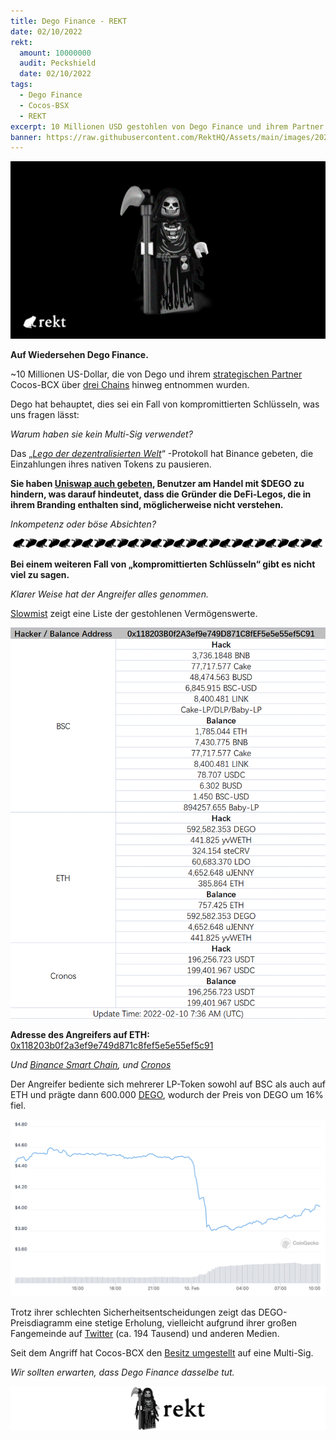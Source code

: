 ```yaml
---
title: Dego Finance - REKT
date: 02/10/2022
rekt:
  amount: 10000000
  audit: Peckshield
  date: 02/10/2022
tags:
  - Dego Finance
  - Cocos-BSX
  - REKT
excerpt: 10 Millionen USD gestohlen von Dego Finance und ihrem Partner Cocos-BCX. Dego hat behauptet, dies sei ein Fall von kompromittierten Schlüsseln, und wir fragen uns, warum sie keine Multi-Sig verwendet haben?
banner: https://raw.githubusercontent.com/RektHQ/Assets/main/images/2022/02/dego-header.png
---
```


![](https://raw.githubusercontent.com/RektHQ/Assets/main/images/2022/02/dego-header.png)

**Auf Wiedersehen Dego Finance.**

~10 Millionen US-Dollar, die von Dego und ihrem [strategischen Partner](https://cocosbcx.medium.com/cocos-bcx-builds-a-strategic-alliance-with-dego-finance-in-metaverse-gamefi-and-more-23cc838fbde0) Cocos-BCX über [drei Chains](https://twitter.com/WuBlockchain/status/1491729892920393729?s=20&t=y9_nC1Vvyfi87n84jrOeQA) hinweg entnommen wurden.

Dego hat behauptet, dies sei ein Fall von kompromittierten Schlüsseln, was uns fragen lässt:

_Warum haben sie kein Multi-Sig verwendet?_

Das „_[Lego der dezentralisierten Welt](https://dego.finance/home)_“ -Protokoll hat Binance gebeten, die Einzahlungen ihres nativen Tokens zu pausieren.

**Sie haben [Uniswap auch gebeten](https://twitter.com/dego_finance/status/1491633450792538116?s=20&t=M4LhH6CTUmnAIWfCZ87NeQ), Benutzer am Handel mit $DEGO zu hindern, was darauf hindeutet, dass die Gründer die DeFi-Legos, die in ihrem Branding enthalten sind, möglicherweise nicht verstehen.**

_Inkompetenz oder böse Absichten?_

![](https://raw.githubusercontent.com/RektHQ/Assets/main/images/2021/03/rekt-linebreak.png) 

**Bei einem weiteren Fall von „kompromittierten Schlüsseln“ gibt es nicht viel zu sagen.**

_Klarer Weise hat der Angreifer alles genommen._

[Slowmist](https://twitter.com/SlowMist_Team/status/1491692468055592960?s=20&t=rjGvgk59_VcejquaKRRcEg) zeigt eine Liste der gestohlenen Vermögenswerte.

![](https://raw.githubusercontent.com/RektHQ/Assets/main/images/2022/02/dego-assets.png)

**Adresse des Angreifers auf ETH:** [0x118203b0f2a3ef9e749d871c8fef5e5e55ef5c91](https://etherscan.io/address/0x118203b0f2a3ef9e749d871c8fef5e5e55ef5c91) 

_Und [Binance Smart Chain](https://bscscan.com/address/0x118203b0f2a3ef9e749d871c8fef5e5e55ef5c91), und [Cronos](https://cronos.crypto.org/explorer/address/0x118203B0f2A3ef9e749D871C8fEF5e5e55ef5C91/token-transfers)_

Der Angreifer bediente sich mehrerer LP-Token sowohl auf BSC als auch auf ETH und prägte dann 600.000 [DEGO](https://etherscan.io/tx/0x9b65bb0e9899a56dff9a14aa6ac33dfb64d2e5b9906199367a7c1191720d0834), wodurch der Preis von DEGO um 16% fiel.

![](https://raw.githubusercontent.com/RektHQ/Assets/main/images/2022/02/dego-chart.png)

Trotz ihrer schlechten Sicherheitsentscheidungen zeigt das DEGO-Preisdiagramm eine stetige Erholung, vielleicht aufgrund ihrer großen Fangemeinde auf [Twitter](https://twitter.com/dego_finance) (ca. 194 Tausend) und anderen Medien.

Seit dem Angriff hat Cocos-BCX den [Besitz umgestellt](https://alert.peckshield.com/detail?id=a58cd748-8a17-11ec-886a-00163e3673cd) auf eine Multi-Sig.

_Wir sollten erwarten, dass Dego Finance dasselbe tut._

![](https://raw.githubusercontent.com/RektHQ/Assets/main/images/2022/02/dego-conc.png)


